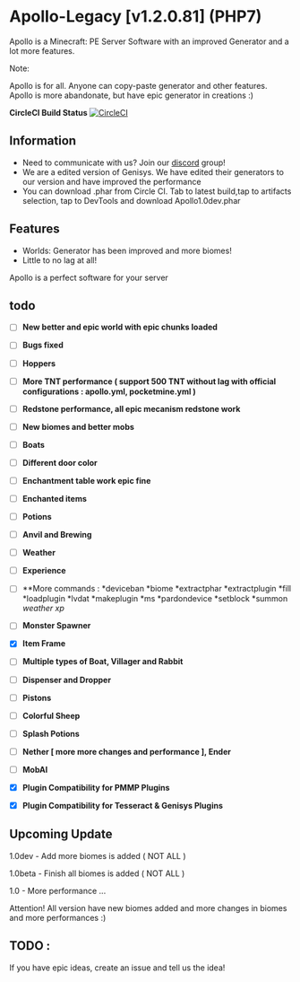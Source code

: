 # Apollo-Legacy [v1.2.0.81] (PHP7)
Apollo is a Minecraft: PE Server Software with an improved Generator and a lot more features. 

Note: 

Apollo is for all. Anyone can copy-paste generator and other features. 
Apollo is more abandonate, but have epic generator in creations :)

**CircleCI Build Status** [![CircleCI](https://circleci.com/gh/Apollo-SoftwareTeam/Apollo-Legacy.svg?style=svg)](https://circleci.com/gh/Apollo-SoftwareTeam/Apollo-Legacy)

## Information

- Need to communicate with us? Join our [discord](https://discord.gg/xBN3WR6) group!
- We are a edited version of Genisys. We have edited their generators to our version and have improved the performance
- You can download .phar from Circle CI. Tab to latest build,tap to artifacts selection, tap to DevTools and download Apollo1.0dev.phar

## Features

- Worlds: Generator has been improved and more biomes!
- Little to no lag at all!

Apollo is a perfect software for your server


## todo
 - [ ] **New better and epic world with epic chunks loaded**
 - [ ] **Bugs fixed**
 - [ ] **Hoppers**
 - [ ] **More TNT performance ( support 500 TNT without lag with official configurations : apollo.yml, pocketmine.yml )**
 - [ ] **Redstone performance, all epic mecanism redstone work**
 - [ ] **New biomes and better mobs**
 - [ ] **Boats**
 - [ ] **Different door color**
 - [ ] **Enchantment table work epic fine**
 - [ ] **Enchanted items**
 - [ ] **Potions**
 - [ ] **Anvil and Brewing**
 - [ ] **Weather**
 - [ ] **Experience**
 - [ ] **More commands :
 *deviceban
 *biome
 *extractphar
 *extractplugin
 *fill
 *loadplugin
 *lvdat
 *makeplugin
 *ms
 *pardondevice
 *setblock
 *summon
 *weather
 *xp**
 - [ ] **Monster Spawner**
 - [X] **Item Frame**
 - [ ] **Multiple types of Boat, Villager and Rabbit**
 - [ ] **Dispenser and Dropper**
 - [ ] **Pistons**
 - [ ] **Colorful Sheep**
 - [ ] **Splash Potions**
 - [ ] **Nether [ more more changes and performance ], Ender**
 - [ ] **MobAI**
 - [X] **Plugin Compatibility for PMMP Plugins**
 - [X] **Plugin Compatibility for Tesseract & Genisys Plugins**


## Upcoming Update

1.0dev - Add more biomes is added ( NOT ALL )

1.0beta - Finish all biomes is added ( NOT ALL )

1.0 - More performance
 ...

Attention! All version have new biomes added and more changes in biomes and more performances :)
 
## TODO :

 If you have epic ideas, create an issue and tell us the idea!

